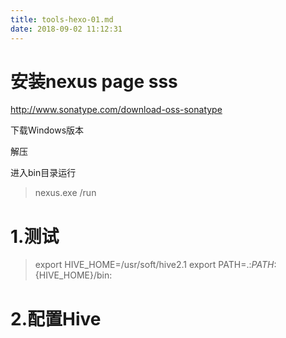 ```yaml
---
title: tools-hexo-01.md
date: 2018-09-02 11:12:31
---
```



# 安装nexus page sss

http://www.sonatype.com/download-oss-sonatype

下载Windows版本

解压

进入bin目录运行
> nexus.exe /run

# 1.测试

> export HIVE_HOME=/usr/soft/hive2.1
> export PATH=.:$PATH:${HIVE_HOME}/bin:

# 2.配置Hive
